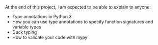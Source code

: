At the end of this project, I am expected to be able to explain to anyone:

- Type annotations in Python 3
- How you can use type annotations to specify function signatures and variable types
- Duck typing
- How to validate your code with mypy
